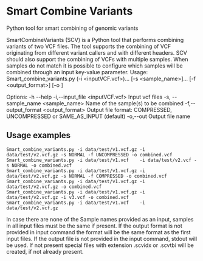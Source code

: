 # Smart Combine Variants

Python tool for smart combining of genomic variants

SmartCombineVariants (SCV) is a Python tool that performs combining variants of two VCF files. The tool supports the combining of VCF originating from different variant callers and with different headers. SCV should also support the combining of VCFs with multiple samples. When samples do not match it is possible to configure which samples will be combined through an input key-value parameter.
Usage: Smart_combine_variants.py (-i <inputVCF.vcf>)... [-s <sample_name>]... [-f <output_format>] [-o <out>]

Options:
  -h --help
  -i,--input_file <inputVCF.vcf>       Input vcf files
  -s, --sample_name <sample_name>      Name of the sample(s) to be combined
  -f,--output_format <output_format>   Output file format: COMPRESSED, UNCOMPRESSED or SAME_AS_INPUT (default)
  -o,--out <out>                       Output file name

## Usage examples
```
Smart_combine_variants.py -i data/test/v1.vcf.gz -i data/test/v2.vcf.gz -s NORMAL -f UNCOMPRESSED -o combined.vcf
Smart_combine_variants.py -i data/test/v1.vcf    -i data/test/v2.vcf -s NORMAL -o combined.vcf
Smart_combine_variants.py -i data/test/v1.vcf.gz -i data/test/v2.vcf.gz -s NORMAL -f COMPRESSED -o combined.vcf
Smart_combine_variants.py -i data/test/v1.vcf.gz -i data/test/v2.vcf.gz -o combined.vcf
Smart_combine_variants.py -i data/test/v1.vcf.gz -i data/test/v2.vcf.gz -i v3.vcf -o combined.vcf
Smart_combine_variants.py -i data/test/v1.vcf    -i data/test/v2.vcf.gz
```
In case there are none of the Sample names provided as an input, samples in all input files must be the same if present. 
If the output format is not provided in input command the format will be the same format as the first input files. 
If the output file is not provided in the input command, stdout will be used. 
If not present special files with extension .scvidx or .scvtbi will be created, if not already present. 
